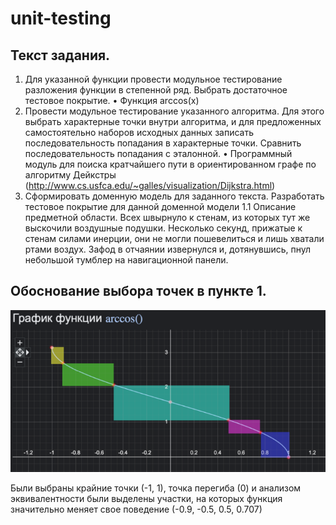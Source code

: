 # unit-testing

## Текст задания.
1. Для указанной функции провести модульное тестирование разложения функции в степенной ряд. Выбрать достаточное тестовое покрытие.
• Функция arccos(x)
2. Провести модульное тестирование указанного алгоритма. Для этого выбрать характерные точки внутри алгоритма, и для предложенных самостоятельно наборов исходных
данных записать последовательность попадания в характерные точки. Сравнить последовательность попадания с эталонной.
• Программный модуль для поиска кратчайшего пути в ориентированном графе по
алгоритму Дейкстры (http://www.cs.usfca.edu/~galles/visualization/Dijkstra.html)
3. Сформировать доменную модель для заданного текста. Разработать тестовое покрытие
для данной доменной модели
1.1 Описание предметной области.
Всех швырнуло к стенам, из которых тут же выскочили воздушные подушки. Несколько
секунд, прижатые к стенам силами инерции, они не могли пошевелиться и лишь хватали
ртами воздух. Зафод в отчаянии извернулся и, дотянувшись, пнул небольшой тумблер на
навигационной панели.

## Обоснование выбора точек в пункте 1.

![](image/image1.png)

Были выбраны крайние точки (-1, 1), точка перегиба (0) и анализом эквивалентности были
выделены участки, на которых функция значительно меняет свое поведение (-0.9, -0.5, 0.5,
0.707)

